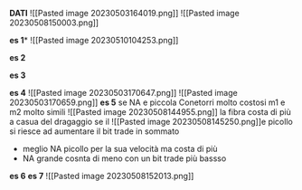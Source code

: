 **DATI**
![[Pasted image 20230503164019.png]]
![[Pasted image 20230508150003.png]]

**es 1***
![[Pasted image 20230510104253.png]]

**es 2**

**es 3**

**es 4**
![[Pasted image 20230503170647.png]]
![[Pasted image 20230503170659.png]]
**es 5**
se NA e piccola Conetorri molto costosi
m1 e m2 molto simili
![[Pasted image 20230508144955.png]]
la fibra costa di più a casua del dragaggio
se il ![[Pasted image 20230508145250.png]]e picollo si riesce ad aumentare il bit trade
in sommato

- meglio NA picollo per la sua velocità ma costa di più
- NA grande cosnta di meno con un  bit trade più bassso

**es 6**
**es 7**
![[Pasted image 20230508152013.png]]
